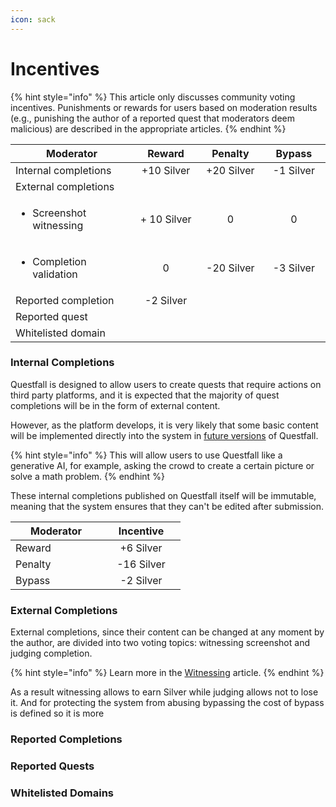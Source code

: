 ```yaml
---
icon: sack
---
```


# Incentives

{% hint style="info" %}
This article only discusses community voting incentives. Punishments or rewards for users based on moderation results (e.g., punishing the author of a reported quest that moderators deem malicious) are described in the appropriate articles.
{% endhint %}



<table><thead><tr><th width="242">Moderator</th><th width="117" align="center">Reward</th><th width="110" align="center">Penalty</th><th width="111" align="center">Bypass</th></tr></thead><tbody><tr><td>Internal completions</td><td align="center">+10 Silver</td><td align="center">+20 Silver</td><td align="center">-1 Silver</td></tr><tr><td>External completions</td><td align="center"></td><td align="center"></td><td align="center"></td></tr><tr><td><ul><li>Screenshot witnessing</li></ul></td><td align="center">+ 10 Silver</td><td align="center">0</td><td align="center">0</td></tr><tr><td><ul><li>Completion validation</li></ul></td><td align="center">0</td><td align="center">-20 Silver</td><td align="center">-3 Silver</td></tr><tr><td>Reported completion</td><td align="center">-2 Silver</td><td align="center"></td><td align="center"></td></tr><tr><td>Reported quest</td><td align="center"></td><td align="center"></td><td align="center"></td></tr><tr><td>Whitelisted domain</td><td align="center"></td><td align="center"></td><td align="center"></td></tr></tbody></table>

### Internal Completions

Questfall is designed to allow users to create quests that require actions on third party platforms, and it is expected that the majority of quest completions will be in the form of external content.&#x20;

However, as the platform develops, it is very likely that some basic content will be implemented directly into the system in [future versions](../../roadmap/future-versions.md) of Questfall.

{% hint style="info" %}
This will allow users to use Questfall like a generative AI, for example, asking the crowd to create a certain picture or solve a math problem.
{% endhint %}

These internal completions published on Questfall itself will be immutable, meaning that the system ensures that they can't be edited after submission.

<table><thead><tr><th width="130">Moderator</th><th width="110" align="center">Incentive</th></tr></thead><tbody><tr><td>Reward</td><td align="center">+6 Silver</td></tr><tr><td>Penalty</td><td align="center">-16 Silver</td></tr><tr><td>Bypass</td><td align="center">-2 Silver</td></tr></tbody></table>

### External Completions

External completions, since their content can be changed at any moment by the author, are divided into two voting topics: witnessing screenshot and judging completion.

{% hint style="info" %}
Learn more in the [Witnessing](witnessing.md) article.
{% endhint %}

As a result witnessing allows to earn Silver while judging allows not to lose it. And for protecting the system from abusing bypassing the cost of bypass is defined so it is more&#x20;



### Reported Completions



### Reported Quests







### Whitelisted Domains



